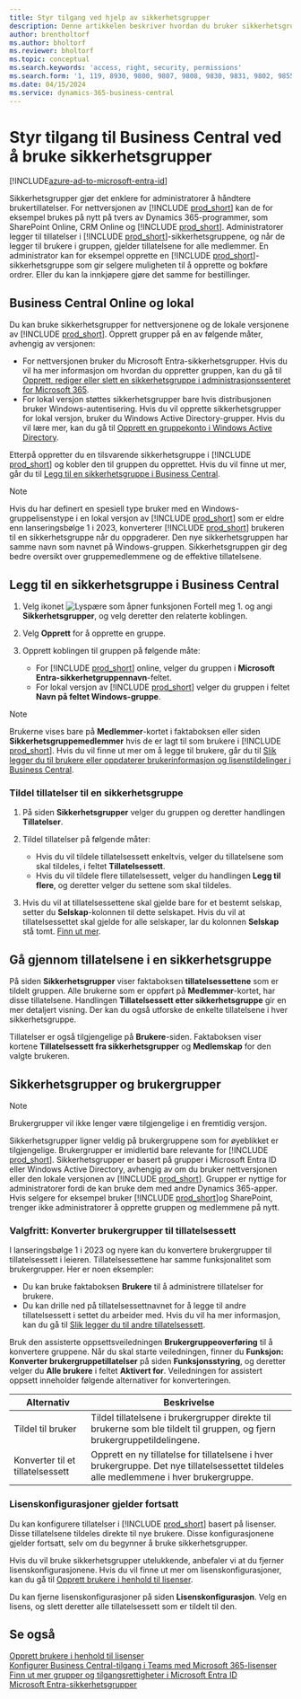 ```yaml
---
title: Styr tilgang ved hjelp av sikkerhetsgrupper
description: Denne artikkelen beskriver hvordan du bruker sikkerhetsgrupper til å definere brukertillatelser.
author: brentholtorf
ms.author: bholtorf
ms.reviewer: bholtorf
ms.topic: conceptual
ms.search.keywords: 'access, right, security, permissions'
ms.search.form: '1, 119, 8930, 9800, 9807, 9808, 9830, 9831, 9802, 9855, 9862, 9875_Primary, 9874_Primary, 9873_Primary, 9872_Primary, 9877_Primary, 9869_Primary, 9868_Primary, 9871_Primary'
ms.date: 04/15/2024
ms.service: dynamics-365-business-central
---
```


# <a name="control-access-to-business-central-using-security-groups"></a>Styr tilgang til Business Central ved å bruke sikkerhetsgrupper

[!INCLUDE[azure-ad-to-microsoft-entra-id](~/../shared-content/shared/azure-ad-to-microsoft-entra-id.md)]

Sikkerhetsgrupper gjør det enklere for administratorer å håndtere brukertillatelser. For nettversjonen av [!INCLUDE [prod_short](includes/prod_short.md)] kan de for eksempel brukes på nytt på tvers av Dynamics 365-programmer, som SharePoint Online, CRM Online og [!INCLUDE [prod_short](includes/prod_short.md)]. Administratorer legger til tillatelser i [!INCLUDE [prod_short](includes/prod_short.md)]-sikkerhetsgruppene, og når de legger til brukere i gruppen, gjelder tillatelsene for alle medlemmer. En administrator kan for eksempel opprette en [!INCLUDE [prod_short](includes/prod_short.md)]-sikkerhetsgruppe som gir selgere muligheten til å opprette og bokføre ordrer. Eller du kan la innkjøpere gjøre det samme for bestillinger.

## <a name="business-central-online-and-on-premises"></a>Business Central Online og lokal

Du kan bruke sikkerhetsgrupper for nettversjonene og de lokale versjonene av [!INCLUDE [prod_short](includes/prod_short.md)]. Opprett grupper på en av følgende måter, avhengig av versjonen:

* For nettversjonen bruker du Microsoft Entra-sikkerhetsgrupper. Hvis du vil ha mer informasjon om hvordan du oppretter gruppen, kan du gå til [Opprett, rediger eller slett en sikkerhetsgruppe i administrasjonssenteret for Microsoft 365](/microsoft-365/admin/email/create-edit-or-delete-a-security-group).
* For lokal versjon støttes sikkerhetsgrupper bare hvis distribusjonen bruker Windows-autentisering. Hvis du vil opprette sikkerhetsgrupper for lokal versjon, bruker du Windows Active Directory-grupper. Hvis du vil lære mer, kan du gå til [Opprett en gruppekonto i Windows Active Directory](/windows/security/operating-system-security/network-security/windows-firewall/create-a-group-account-in-active-directory). 

Etterpå oppretter du en tilsvarende sikkerhetsgruppe i [!INCLUDE [prod_short](includes/prod_short.md)] og kobler den til gruppen du opprettet. Hvis du vil finne ut mer, går du til [Legg til en sikkerhetsgruppe i Business Central](#add-a-security-group-in-business-central).

> [!NOTE]
> Hvis du har definert en spesiell type bruker med en Windows-gruppelisenstype i en lokal versjon av [!INCLUDE [prod_short](includes/prod_short.md)] som er eldre enn lanseringsbølge 1 i 2023, konverterer [!INCLUDE [prod_short](includes/prod_short.md)] brukeren til en sikkerhetsgruppe når du oppgraderer. Den nye sikkerhetsgruppen har samme navn som navnet på Windows-gruppen. Sikkerhetsgruppen gir deg bedre oversikt over gruppemedlemmene og de effektive tillatelsene.

## <a name="add-a-security-group-in-business-central"></a>Legg til en sikkerhetsgruppe i Business Central

1. Velg ikonet ![Lyspære som åpner funksjonen Fortell meg 1.](media/ui-search/search_small.png "Fortell hva du vil gjøre") og angi **Sikkerhetsgrupper**, og velg deretter den relaterte koblingen.
1. Velg **Opprett** for å opprette en gruppe.
1. Opprett koblingen til gruppen på følgende måte:

    * For [!INCLUDE [prod_short](includes/prod_short.md)] online, velger du gruppen i **Microsoft Entra-sikkerhetgruppennavn**-feltet.
    * For lokal versjon av [!INCLUDE [prod_short](includes/prod_short.md)] velger du gruppen i feltet **Navn på feltet Windows-gruppe**.

> [!NOTE]
> Brukerne vises bare på **Medlemmer**-kortet i faktaboksen eller siden **Sikkerhetsgruppemedlemmer** hvis de er lagt til som brukere i [!INCLUDE [prod_short](includes/prod_short.md)]. Hvis du vil finne ut mer om å legge til brukere, går du til [Slik legger du til brukere eller oppdaterer brukerinformasjon og lisenstildelinger i Business Central](ui-how-users-permissions.md#adduser).  

### <a name="assign-permissions-to-a-security-group"></a>Tildel tillatelser til en sikkerhetsgruppe

1. På siden **Sikkerhetsgrupper** velger du gruppen og deretter handlingen **Tillatelser**.
1. Tildel tillatelser på følgende måter:

    * Hvis du vil tildele tillatelsessett enkeltvis, velger du tillatelsene som skal tildeles, i feltet **Tillatelsessett**.
    * Hvis du vil tildele flere tillatelsessett, velger du handlingen **Legg til flere**, og deretter velger du settene som skal tildeles.
1. Hvis du vil at tillatelsessettene skal gjelde bare for et bestemt selskap, setter du **Selskap**-kolonnen til dette selskapet. Hvis du vil at tillatelsessettet skal gjelde for alle selskaper, lar du kolonnen **Selskap** stå tomt. [Finn ut mer](ui-define-granular-permissions.md#control-access-to-specific-companies).

## <a name="review-the-permissions-in-a-security-group"></a>Gå gjennom tillatelsene i en sikkerhetsgruppe

På siden **Sikkerhetsgrupper** viser faktaboksen **tillatelsessettene** som er tildelt gruppen. Alle brukerne som er oppført på **Medlemmer**-kortet, har disse tillatelsene. Handlingen **Tillatelsessett etter sikkerhetsgruppe** gir en mer detaljert visning. Der kan du også utforske de enkelte tillatelsene i hver sikkerhetsgruppe.

Tillatelser er også tilgjengelige på **Brukere**-siden. Faktaboksen viser kortene **Tillatelsessett fra sikkerhetsgrupper** og **Medlemskap** for den valgte brukeren.

## <a name="security-groups-and-user-groups"></a>Sikkerhetsgrupper og brukergrupper

> [!NOTE]
> Brukergrupper vil ikke lenger være tilgjengelige i en fremtidig versjon.

Sikkerhetsgrupper ligner veldig på brukergruppene som for øyeblikket er tilgjengelige. Brukergrupper er imidlertid bare relevante for [!INCLUDE [prod_short](includes/prod_short.md)]. Sikkerhetsgrupper er basert på grupper i Microsoft Entra ID eller Windows Active Directory, avhengig av om du bruker nettversjonen eller den lokale versjonen av [!INCLUDE [prod_short](includes/prod_short.md)]. Grupper er nyttige for administratorer fordi de kan bruke dem med andre Dynamics 365-apper. Hvis selgere for eksempel bruker [!INCLUDE [prod_short](includes/prod_short.md)]og SharePoint, trenger ikke administratorer å opprette gruppen og medlemmene på nytt.

### <a name="optional-convert-user-groups-to-permission-sets"></a>Valgfritt: Konverter brukergrupper til tillatelsessett

I lanseringsbølge 1 i 2023 og nyere kan du konvertere brukergrupper til tillatelsessett i leieren. Tillatelsessettene har samme funksjonalitet som brukergrupper. Her er noen eksempler:

* Du kan bruke faktaboksen **Brukere** til å administrere tillatelser for brukere.
* Du kan drille ned på tillatelsessettnavnet for å legge til andre tillatelsessett i settet du arbeider med. Hvis du vil ha mer informasjon, kan du gå til [Slik legger du til andre tillatelsessett](ui-define-granular-permissions.md#to-add-other-permission-sets).

Bruk den assisterte oppsettsveiledningen **Brukergruppeoverføring** til å konvertere gruppene. Når du skal starte veiledningen, finner du **Funksjon: Konverter brukergruppetillatelser** på siden **Funksjonsstyring**, og deretter velger du **Alle brukere** i feltet **Aktivert for**. Veiledningen for assistert oppsett inneholder følgende alternativer for konverteringen.

|Alternativ  |Beskrivelse  |
|---------|---------|
|Tildel til bruker     | Tildel tillatelsene i brukergrupper direkte til brukerne som ble tildelt til gruppen, og fjern brukergruppetildelingene.        |
|Konverter til et tillatelsessett     | Opprett en ny tillatelse for tillatelsene i hver brukergruppe. Det nye tillatelsessettet tildeles alle medlemmene i hver brukergruppe.          |

### <a name="license-configurations-still-apply"></a>Lisenskonfigurasjoner gjelder fortsatt

Du kan konfigurere tillatelser i [!INCLUDE [prod_short](includes/prod_short.md)] basert på lisenser. Disse tillatelsene tildeles direkte til nye brukere. Disse konfigurasjonene gjelder fortsatt, selv om du begynner å bruke sikkerhetsgrupper.

Hvis du vil bruke sikkerhetsgrupper utelukkende, anbefaler vi at du fjerner lisenskonfigurasjonene. Hvis du vil finne ut mer om lisenskonfigurasjoner, kan du gå til [Opprett brukere i henhold til lisenser](ui-how-users-permissions.md).

Du kan fjerne lisenskonfigurasjoner på siden **Lisenskonfigurasjon**. Velg en lisens, og slett deretter alle tillatelsessett som er tildelt til den.

## <a name="see-also"></a>Se også

[Opprett brukere i henhold til lisenser](ui-how-users-permissions.md)  
[Konfigurer Business Central-tilgang i Teams med Microsoft 365-lisenser](admin-access-with-m365-license-setup.md)  
[Finn ut mer grupper og tilgangsrettigheter i Microsoft Entra ID](/azure/active-directory/fundamentals/concept-learn-about-groups)  
[Microsoft Entra-sikkerhetsgrupper](/windows-server/identity/ad-ds/manage/understand-security-groups)  
